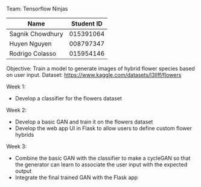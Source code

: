 Team: Tensorflow Ninjas

| Name | Student ID |
|------|------------|
| Sagnik Chowdhury | 015391064 |
| Huyen Nguyen | 008797347 |
| Rodrigo Colasso | 015954146|

Objective: Train a model to generate images of hybrid flower species based on user input.
Dataset: https://www.kaggle.com/datasets/l3llff/flowers

Week 1:
- Develop a classifier for the flowers dataset

Week 2:
- Develop a basic GAN and train it on the flowers dataset
- Develop the web app UI in Flask to allow users to define custom flower hybrids

Week 3:
- Combine the basic GAN with the classifier to make a cycleGAN so that the generator can learn to associate the user input with the expected output
- Integrate the final trained GAN with the Flask app

